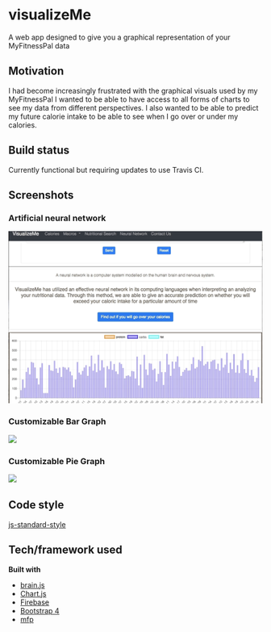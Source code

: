 # visualizeMe
A web app designed to give you a graphical representation of your MyFitnessPal data 
## Motivation
I had become increasingly frustrated with the graphical visuals used by my MyFitnessPal I wanted to be able to have access to all forms of charts to see my data from different perspectives. 
I also wanted to be able to predict my future calorie intake to be able to see when I go over or under my calories. 

## Build status
Currently functional  but requiring updates to use Travis CI.

## Screenshots

### Artificial neural network
![](AI.gif)

### Customizable Bar Graph
![](macroBar.gif)

### Customizable Pie Graph
![](pieMacro.gif)

## Code style
[js-standard-style](https://img.shields.io/badge/code%20style-standard-brightgreen.svg?style=flat)

## Tech/framework used

<b>Built with</b>
- [brain.js](https://github.com/BrainJS)
- [Chart.js](https://www.chartjs.org/)
- [Firebase](https://firebase.google.com/)
- [Bootstrap 4](https://getbootstrap.com/docs/4.0/getting-started/introduction/)
- [mfp](https://www.npmjs.com/package/mfp)

